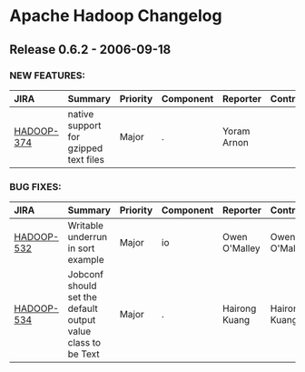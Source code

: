 
<!---
# Licensed to the Apache Software Foundation (ASF) under one
# or more contributor license agreements.  See the NOTICE file
# distributed with this work for additional information
# regarding copyright ownership.  The ASF licenses this file
# to you under the Apache License, Version 2.0 (the
# "License"); you may not use this file except in compliance
# with the License.  You may obtain a copy of the License at
#
#     http://www.apache.org/licenses/LICENSE-2.0
#
# Unless required by applicable law or agreed to in writing, software
# distributed under the License is distributed on an "AS IS" BASIS,
# WITHOUT WARRANTIES OR CONDITIONS OF ANY KIND, either express or implied.
# See the License for the specific language governing permissions and
# limitations under the License.
-->
# Apache Hadoop Changelog

## Release 0.6.2 - 2006-09-18



### NEW FEATURES:

| JIRA | Summary | Priority | Component | Reporter | Contributor |
|:---- |:---- | :--- |:---- |:---- |:---- |
| [HADOOP-374](https://issues.apache.org/jira/browse/HADOOP-374) | native support for gzipped text files |  Major | . | Yoram Arnon |  |


### BUG FIXES:

| JIRA | Summary | Priority | Component | Reporter | Contributor |
|:---- |:---- | :--- |:---- |:---- |:---- |
| [HADOOP-532](https://issues.apache.org/jira/browse/HADOOP-532) | Writable underrun in sort example |  Major | io | Owen O'Malley | Owen O'Malley |
| [HADOOP-534](https://issues.apache.org/jira/browse/HADOOP-534) | Jobconf should set the default output value class to be Text |  Major | . | Hairong Kuang | Hairong Kuang |


